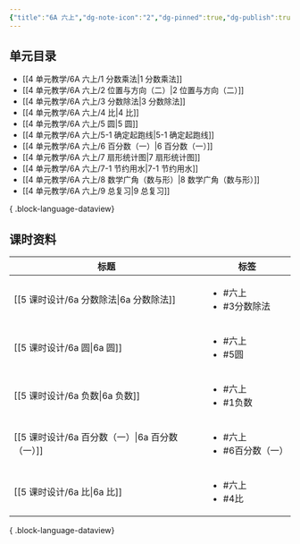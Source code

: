 ```yaml
---
{"title":"6A 六上","dg-note-icon":"2","dg-pinned":true,"dg-publish":true,"permalink":"/4 单元教学/6A 六上/","pinned":true,"dgPassFrontmatter":true,"noteIcon":"2"}
---
```



## 单元目录

- [[4 单元教学/6A 六上/1 分数乘法\|1 分数乘法]]
- [[4 单元教学/6A 六上/2 位置与方向（二）\|2 位置与方向（二）]]
- [[4 单元教学/6A 六上/3 分数除法\|3 分数除法]]
- [[4 单元教学/6A 六上/4 比\|4 比]]
- [[4 单元教学/6A 六上/5 圆\|5 圆]]
- [[4 单元教学/6A 六上/5-1 确定起跑线\|5-1 确定起跑线]]
- [[4 单元教学/6A 六上/6 百分数（一）\|6 百分数（一）]]
- [[4 单元教学/6A 六上/7 扇形统计图\|7 扇形统计图]]
- [[4 单元教学/6A 六上/7-1 节约用水\|7-1 节约用水]]
- [[4 单元教学/6A 六上/8 数学广角（数与形）\|8 数学广角（数与形）]]
- [[4 单元教学/6A 六上/9 总复习\|9 总复习]]

{ .block-language-dataview}

## 课时资料

| 标题                                 | 标签                                     |
| ---------------------------------- | -------------------------------------- |
| [[5 课时设计/6a 分数除法\|6a 分数除法]]     | <ul><li>#六上</li><li>#3分数除法</li></ul>   |
| [[5 课时设计/6a 圆\|6a 圆]]           | <ul><li>#六上</li><li>#5圆</li></ul>      |
| [[5 课时设计/6a 负数\|6a 负数]]         | <ul><li>#六上</li><li>#1负数</li></ul>     |
| [[5 课时设计/6a 百分数（一）\|6a 百分数（一）]] | <ul><li>#六上</li><li>#6百分数（一）</li></ul> |
| [[5 课时设计/6a 比\|6a 比]]           | <ul><li>#六上</li><li>#4比</li></ul>      |

{ .block-language-dataview}